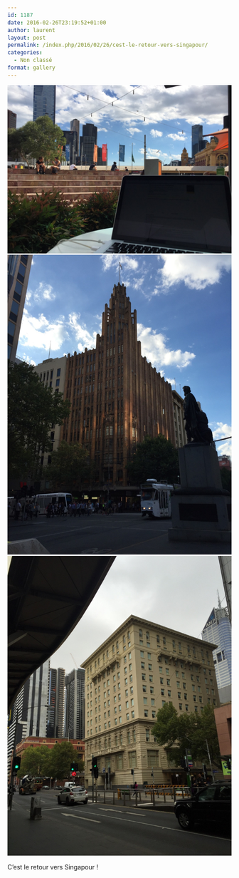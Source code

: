 ```yaml
---
id: 1187
date: 2016-02-26T23:19:52+01:00
author: laurent
layout: post
permalink: /index.php/2016/02/26/cest-le-retour-vers-singapour/
categories:
  - Non classé
format: gallery
---
```

<img src="/images/2016/02/tumblr_o36gt7LXP21uuvt0bo1_1280.jpg" />
<img src="/images/2016/02/tumblr_o36gt7LXP21uuvt0bo2_1280.jpg" />
<img src="/images/2016/02/tumblr_o36gt7LXP21uuvt0bo3_1280.jpg" />

C&rsquo;est le retour vers Singapour !